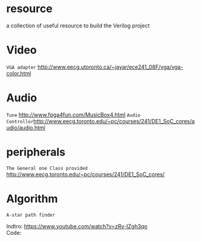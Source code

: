 # resource
a collection of useful resource to build the Verilog project

# Video
`VGA adapter` http://www.eecg.utoronto.ca/~jayar/ece241_08F/vga/vga-color.html



# Audio
`Tune` http://www.fpga4fun.com/MusicBox4.html
`Audio Controllor`http://www.eecg.toronto.edu/~pc/courses/241/DE1_SoC_cores/audio/audio.html


# peripherals
`The General one Class provided` http://www.eecg.toronto.edu/~pc/courses/241/DE1_SoC_cores/


# Algorithm
`A-star path finder` 

  Indtro: https://www.youtube.com/watch?v=zRy-IZgh3qo  
  Code:

